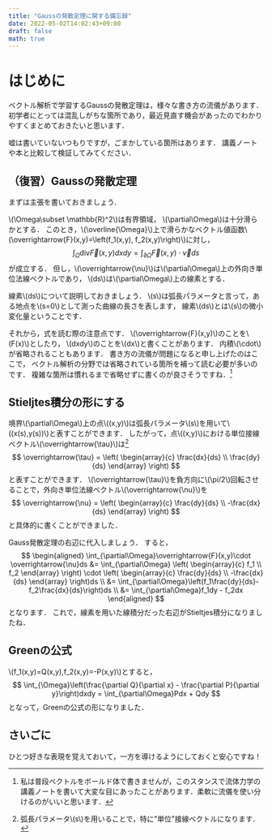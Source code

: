 ```yaml
---
title: "Gaussの発散定理に関する備忘録"
date: 2022-05-02T14:02:43+09:00
draft: false
math: true
---
```


# はじめに

ベクトル解析で学習するGaussの発散定理は，様々な書き方の流儀があります．
初学者にとっては混乱しがちな箇所であり，最近見直す機会があったのでわかりやすくまとめておきたいと思います．

嘘は書いていないつもりですが，ごまかしている箇所はあります．
講義ノートや本と比較して検証してみてください．

## （復習）Gaussの発散定理

まずは主張を書いておきましょう．

\\(\Omega\subset \mathbb{R}^2\\)は有界領域，
\\(\partial\Omega\\)は十分滑らかとする．
このとき，\\(\overline{\Omega}\\)上で滑らかなベクトル値函数\\(\overrightarrow{F}(x,y)=\left(f_1(x,y), f_2(x,y)\right)\\)に対し，
$$
\int_{\Omega}\mathrm{div}\overrightarrow{F}(x,y)dxdy
= \int_{\partial\Omega}\overrightarrow{F}(x,y)\cdot \overrightarrow{\nu}ds
$$
が成立する．
但し，\\(\overrightarrow{\nu}\\)は\\(\partial\Omega\\)上の外向き単位法線ベクトルであり，
\\(ds\\)は\\(\partial\Omega\\)上の線素とする．

線素\\(ds\\)について説明しておきましょう．
\\(s\\)は弧長パラメータと言って，ある地点を\\(s=0\\)として測った曲線の長さを表します，
線素\\(ds\\)とは\\(s\\)の微小変化量ということです．

それから，式を読む際の注意点です．
\\(\overrightarrow{F}(x,y)\\)のことを\\(F(x)\\)としたり，
\\(dxdy\\)のことを\\(dx\\)と書くことがあります．
内積\\(\cdot\\)が省略されることもあります．
書き方の流儀が問題になると申し上げたのはここで，
ベクトル解析の分野では省略されている箇所を補って読む必要が多いのです．
複雑な箇所は慣れるまで省略せずに書くのが良さそうですね．[^1]

## Stieljtes積分の形にする

境界\\(\partial\Omega\\)上の点\\((x,y)\\)は弧長パラメータ\\(s\\)を用いて\\((x(s),y(s))\\)と表すことができます．
したがって，点\\((x,y)\\)における単位接線ベクトル\\(\overrightarrow{\tau}\\)は[^2]
$$
\overrightarrow{\tau} =
\left(
\begin{array}{c}
\frac{dx}{ds} \\
\frac{dy}{ds}
\end{array}
\right)
$$
と表すことができます．
\\(\overrightarrow{\tau}\\)を負方向に\\(\pi/2\\)回転させることで，外向き単位法線ベクトル\\(\overrightarrow{\nu}\\)を
$$
\overrightarrow{\nu} =
\left(
\begin{array}{c}
\frac{dy}{ds} \\
-\frac{dx}{ds}
\end{array}
\right)
$$
と具体的に書くことができました．

Gauss発散定理の右辺に代入しましょう．
すると，
$$
\begin{aligned}
\int_{\partial\Omega}\overrightarrow{F}(x,y)\cdot \overrightarrow{\nu}ds
&= \int_{\partial\Omega}
\left(
\begin{array}{c}
f_1 \\
f_2
\end{array}
\right)
\cdot
\left(
\begin{array}{c}
\frac{dy}{ds} \\
-\frac{dx}{ds}
\end{array}
\right)ds \\
&= \int_{\partial\Omega}\left(f_1\frac{dy}{ds}-f_2\frac{dx}{ds}\right)ds \\
&= \int_{\partial\Omega}f_1dy - f_2dx
\end{aligned}
$$
となります．
これで，線素を用いた線積分だった右辺がStieltjes積分になりましたね．

## Greenの公式

\\(f_1(x,y)=Q(x,y),f_2(x,y)=-P(x,y)\\)とすると，
$$
\int_{\Omega}\left(\frac{\partial Q}{\partial x} - \frac{\partial P}{\partial y}\right)dxdy
= \int_{\partial\Omega}Pdx + Qdy
$$
となって，Greenの公式の形になりました．

## さいごに

ひとつ好きな表現を覚えておいて，一方を導けるようにしておくと安心ですね！

[^1]:私は普段ベクトルをボールド体で書きませんが，このスタンスで流体力学の講義ノートを書いて大変な目にあったことがあります．柔軟に流儀を使い分けるのがいいと思います．

[^2]:弧長パラメータ\\(s\\)を用いることで，特に"単位"接線ベクトルになります．
